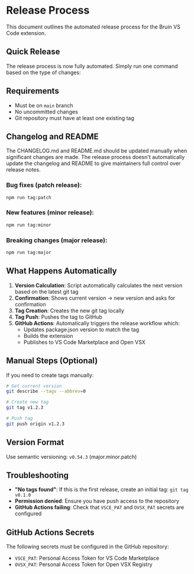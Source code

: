 # Release Process
This document outlines the automated release process for the Bruin VS Code extension.

## Quick Release
The release process is now fully automated. Simply run one command based on the type of changes:

## Requirements
- Must be on `main` branch
- No uncommitted changes
- Git repository must have at least one existing tag

## Changelog and README
The CHANGELOG.md and README.md should be updated manually when significant changes are made. The release process doesn't automatically update the changelog and README to give maintainers full control over release notes.
### Bug fixes (patch release):
```bash
npm run tag:patch
```

### New features (minor release):
```bash
npm run tag:minor
```

### Breaking changes (major release):
```bash
npm run tag:major
```

## What Happens Automatically

1. **Version Calculation**: Script automatically calculates the next version based on the latest git tag
2. **Confirmation**: Shows current version → new version and asks for confirmation
3. **Tag Creation**: Creates the new git tag locally
4. **Tag Push**: Pushes the tag to GitHub
5. **GitHub Actions**: Automatically triggers the release workflow which:
   - Updates package.json version to match the tag
   - Builds the extension
   - Publishes to VS Code Marketplace and Open VSX

## Manual Steps (Optional)

If you need to create tags manually:

```bash
# Get current version
git describe --tags --abbrev=0

# Create new tag
git tag v1.2.3

# Push tag
git push origin v1.2.3
```

## Version Format
Use semantic versioning: `v0.54.3` (major.minor.patch)

## Troubleshooting

- **"No tags found"**: If this is the first release, create an initial tag: `git tag v0.1.0`
- **Permission denied**: Ensure you have push access to the repository
- **GitHub Actions failing**: Check that `VSCE_PAT` and `OVSX_PAT` secrets are configured

## GitHub Actions Secrets
The following secrets must be configured in the GitHub repository:

- `VSCE_PAT`: Personal Access Token for VS Code Marketplace
- `OVSX_PAT`: Personal Access Token for Open VSX Registry